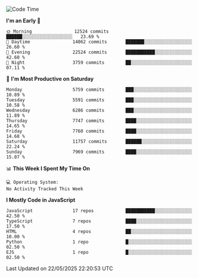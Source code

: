 <!--START_SECTION:waka-->
![Code Time](http://img.shields.io/badge/Code%20Time-3%2C498%20hrs%2059%20mins-blue)

**I'm an Early 🐤** 

```text
🌞 Morning                12524 commits       ██████░░░░░░░░░░░░░░░░░░░   23.69 % 
🌆 Daytime                14062 commits       ███████░░░░░░░░░░░░░░░░░░   26.60 % 
🌃 Evening                22524 commits       ███████████░░░░░░░░░░░░░░   42.60 % 
🌙 Night                  3759 commits        ██░░░░░░░░░░░░░░░░░░░░░░░   07.11 % 
```
📅 **I'm Most Productive on Saturday** 

```text
Monday                   5759 commits        ███░░░░░░░░░░░░░░░░░░░░░░   10.89 % 
Tuesday                  5591 commits        ███░░░░░░░░░░░░░░░░░░░░░░   10.58 % 
Wednesday                6286 commits        ███░░░░░░░░░░░░░░░░░░░░░░   11.89 % 
Thursday                 7747 commits        ████░░░░░░░░░░░░░░░░░░░░░   14.65 % 
Friday                   7760 commits        ████░░░░░░░░░░░░░░░░░░░░░   14.68 % 
Saturday                 11757 commits       ██████░░░░░░░░░░░░░░░░░░░   22.24 % 
Sunday                   7969 commits        ████░░░░░░░░░░░░░░░░░░░░░   15.07 % 
```


📊 **This Week I Spent My Time On** 

```text
💻 Operating System: 
No Activity Tracked This Week
```

**I Mostly Code in JavaScript** 

```text
JavaScript               17 repos            ███████████░░░░░░░░░░░░░░   42.50 % 
TypeScript               7 repos             ████░░░░░░░░░░░░░░░░░░░░░   17.50 % 
HTML                     4 repos             ██░░░░░░░░░░░░░░░░░░░░░░░   10.00 % 
Python                   1 repo              █░░░░░░░░░░░░░░░░░░░░░░░░   02.50 % 
EJS                      1 repo              █░░░░░░░░░░░░░░░░░░░░░░░░   02.50 % 
```




 Last Updated on 22/05/2025 22:20:53 UTC
<!--END_SECTION:waka-->

<!--
**likaiqiang/likaiqiang** is a ✨ _special_ ✨ repository because its `README.md` (this file) appears on your GitHub profile.

Here are some ideas to get you started:

- 🔭 I’m currently working on ...
- 🌱 I’m currently learning ...
- 👯 I’m looking to collaborate on ...
- 🤔 I’m looking for help with ...
- 💬 Ask me about ...
- 📫 How to reach me: ...
- 😄 Pronouns: ...
- ⚡ Fun fact: ...
-->
